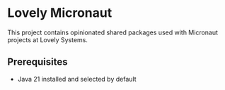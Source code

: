 # Lovely Micronaut

This project contains opinionated shared packages used with Micronaut projects at Lovely Systems.

## Prerequisites

- Java 21 installed and selected by default
